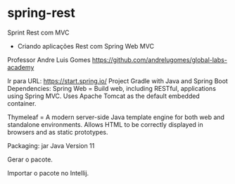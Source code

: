 # spring-rest
Sprint Rest com MVC

* Criando aplicações Rest com Spring Web MVC

Professor Andre Luis Gomes
https://github.com/andrelugomes/global-labs-academy

Ir para URL: https://start.spring.io/
Project Gradle with Java and Spring Boot
Dependencies:
Spring Web =
Build web, including RESTful, applications using Spring MVC. Uses Apache Tomcat as the default embedded container.

Thymeleaf =
A modern server-side Java template engine for both web and standalone environments. Allows HTML to be correctly displayed in browsers and as static prototypes.

Packaging: jar
Java Version 11

Gerar o pacote.

Importar o pacote no Intellij.
